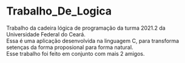 # Trabalho_De_Logica
Trabalho da cadeira lógica de programação da turma 2021.2 da Universidade Federal do Ceará. <br>
Essa é uma aplicação desenvolvida na linguagem C, para transforma setenças da forma proposional para forma natural. <br>
Esse trabalho foi feito em conjunto com mais 2 amigos.
